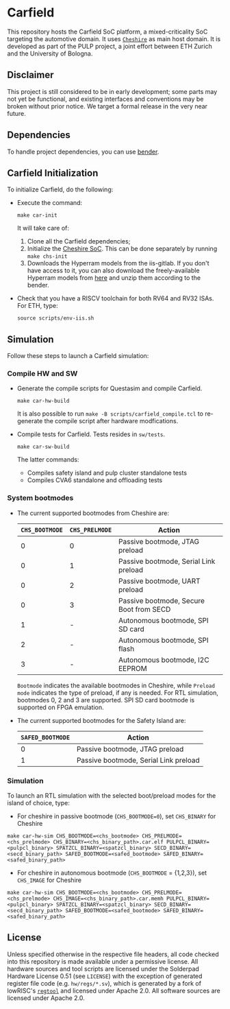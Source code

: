 # Carfield

This repository hosts the Carfield SoC platform, a mixed-criticality SoC
targeting the automotive domain. It uses
[`Cheshire`](https://github.com/pulp-platform/cheshire) as main host domain. It
is developed as part of the PULP project, a joint effort between ETH Zurich and
the University of Bologna.

## Disclaimer

This project is still considered to be in early development; some parts may not
yet be functional, and existing interfaces and conventions may be broken without
prior notice. We target a formal release in the very near future.

## Dependencies
To handle project dependencies, you can use
[bender](https://github.com/pulp-platform/bender).

## Carfield Initialization
To initialize Carfield, do the following:
* Execute the command:

   ```
   make car-init
   ```

   It will take care of:

   1. Clone all the Carfield dependencies;
   2. Initialize the [Cheshire SoC](https://github.com/pulp-platform/cheshire). This can be
	  done separately by running `make chs-init`
   3. Downloads the Hyperram models from the iis-gitlab. If you don't have access to it, you
	  can also download the freely-available Hyperram models from
	  [here](https://www.cypress.com/documentation/models/verilog/s27kl0641-s27ks0641-verilog)
	  and unzip them according to the bender.

* Check that you have a RISCV toolchain for both RV64 and RV32 ISAs. For ETH, type:
   ```
   source scripts/env-iis.sh
   ```

## Simulation

Follow these steps to launch a Carfield simulation:

### Compile HW and SW

* Generate the compile scripts for Questasim and compile Carfield.

   ```
   make car-hw-build
   ```

  It is also possible to run `make -B scripts/carfield_compile.tcl` to
  re-generate the compile script after hardware modfications.

* Compile tests for Carfield. Tests resides in `sw/tests`.

  ```
  make car-sw-build
  ```

  The latter commands:
  * Compiles safety island and pulp cluster standalone tests
  * Compiles CVA6 standalone and offloading tests

### System bootmodes

* The current supported bootmodes from Cheshire are:

  | `CHS_BOOTMODE` | `CHS_PRELMODE` | Action |
  | --- | --- | --- |
  | 0 | 0 | Passive bootmode, JTAG preload |
  | 0 | 1 | Passive bootmode, Serial Link preload |
  | 0 | 2 | Passive bootmode, UART preload |
  | 0 | 3 | Passive bootmode, Secure Boot from SECD |
  | 1 | - | Autonomous bootmode, SPI SD card |
  | 2 | - | Autonomous bootmode, SPI flash |
  | 3 | - | Autonomous bootmode, I2C EEPROM |

  `Bootmode` indicates the available bootmodes in Cheshire, while `Preload mode` indicates the type
  of preload, if any is needed. For RTL simulation, bootmodes 0, 2 and 3 are supported. SPI SD card
  bootmode is supported on FPGA emulation.

* The current supported bootmodes for the Safety Island are:

  | `SAFED_BOOTMODE` | Action |
  | --- | --- |
  | 0 | Passive bootmode, JTAG preload |
  | 1 | Passive bootmode, Serial Link preload |

### Simulation

To launch an RTL simulation with the selected boot/preload modes for the island of choice, type:


* For cheshire in passive bootmode (`CHS_BOOTMODE=0`), set `CHS_BINARY` for Cheshire

```
make car-hw-sim CHS_BOOTMODE=<chs_bootmode> CHS_PRELMODE=<chs_prelmode> CHS_BINARY=<chs_binary_path>.car.elf PULPCL_BINARY=<pulpcl_binary> SPATZCL_BINARY=<spatzcl_binary> SECD_BINARY=<secd_binary_path> SAFED_BOOTMODE=<safed_bootmode> SAFED_BINARY=<safed_binary_path>
```

* For cheshire in autonomous bootmode (`CHS_BOOTMODE` = {1,2,3}), set `CHS_IMAGE` for Cheshire

```
make car-hw-sim CHS_BOOTMODE=<chs_bootmode> CHS_PRELMODE=<chs_prelmode> CHS_IMAGE=<chs_binary_path>.car.memh PULPCL_BINARY=<pulpcl_binary> SPATZCL_BINARY=<spatzcl_binary> SECD_BINARY=<secd_binary_path> SAFED_BOOTMODE=<safed_bootmode> SAFED_BINARY=<safed_binary_path>
```

## License

Unless specified otherwise in the respective file headers, all code checked into
this repository is made available under a permissive license. All hardware
sources and tool scripts are licensed under the Solderpad Hardware License 0.51
(see `LICENSE`) with the exception of generated register file code (e.g.
`hw/regs/*.sv`), which is generated by a fork of lowRISC's
[`regtool`](https://github.com/lowRISC/opentitan/blob/master/util/regtool.py)
and licensed under Apache 2.0. All software sources are licensed under Apache
2.0.
